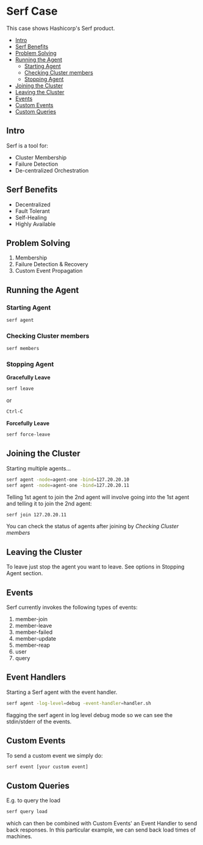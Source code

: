 # Serf Case

This case shows Hashicorp's Serf product. 

* [Intro](#intro)
* [Serf Benefits](#serf-benefits)
* [Problem Solving](#problem-solving)
* [Running the Agent](#running-the-agent)
    * [Starting Agent](#starting-agent)  
    * [Checking Cluster members](#checking-cluster-members)
    * [Stopping Agent](#stopping-agent)
* [Joining the Cluster](#joining-cluster)
* [Leaving the Cluster](#leaving-cluster)
* [Events](#events)
* [Custom Events](#custom-events)
* [Custom Queries](#custom-queries)

## <a name="intro"></a>Intro

Serf is a tool for:

- Cluster Membership
- Failure Detection
- De-centralized Orchestration

## <a name="serf-benefits"></a>Serf Benefits

- Decentralized
- Fault Tolerant
- Self-Healing
- Highly Available

## <a name="problem-solving"></a>Problem Solving

1. Membership
2. Failure Detection & Recovery
3. Custom Event Propagation

## <a name="running-the-agent"></a>Running the Agent

### <a name="starting-agent"></a>Starting Agent

```bash
serf agent
```

### <a name="checking-cluster-members"></a>Checking Cluster members

```bash
serf members
```

### <a name="stopping-agent"></a>Stopping Agent

__Gracefully Leave__
```bash
serf leave
```

or 

```bash
Ctrl-C
```

__Forcefully Leave__
```bash
serf force-leave
```

## <a name="joining-cluster"></a>Joining the Cluster

Starting multiple agents...

```bash
serf agent -node=agent-one -bind=127.20.20.10
serf agent -node=agent-one -bind=127.20.20.11
```

Telling 1st agent to join the 2nd agent will involve going into the 1st agent and telling it to join the 2nd agent:

```bash
serf join 127.20.20.11
```

You can check the status of agents after joining by _Checking Cluster members_

## <a name="leaving-cluster"></a>Leaving the Cluster

To leave just stop the agent you want to leave. See options in Stopping Agent section.

## <a name="events"></a>Events

Serf currently invokes the following types of events:

1. member-join
2. member-leave
3. member-failed
4. member-update
5. member-reap
6. user
7. query

## <a name="event-handlers"></a>Event Handlers

Starting a Serf agent with the event handler.

```bash
serf agent -log-level=debug -event-handler=handler.sh
```

flagging the serf agent in log level debug mode so we can see the stdin/stderr of the events.

## <a name="custom-events"></a>Custom Events

To send a custom event we simply do:

```bash
serf event [your custom event]
```

## <a name="custom-queries"></a>Custom Queries

E.g. to query the load 

```bash
serf query load
```

which can then be combined with Custom Events' an Event Handler to send back responses. In this particular example, we can send back load times of machines.
